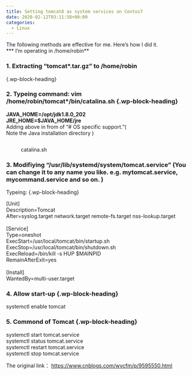```yaml
---
title: Setting tomcat8 as system services on Centos7
date: 2020-02-12T03:11:58+00:00
categories:
  - Linux
---
```

The following methods are effective for me. Here&#8217;s how I did it.  
*** I&#8217;m operating in /home/robin**

### <span class="ez-toc-section" id="1_Extracting_%E2%80%9Ctomcattargz%E2%80%9D_to_homerobin"></span>**1.** Extracting &#8220;tomcat*.tar.gz&#8221; to /home/robin  
  
<span class="ez-toc-section-end"></span> {.wp-block-heading}

### <span class="ez-toc-section" id="2_Typeing_command_vim_homerobintomcatbincatalinash"></span>**2.** Typeing command: vim /home/robin/tomcat*/bin/catalina.sh<span class="ez-toc-section-end"></span> {.wp-block-heading}

**JAVA\_HOME=/opt/jdk1.8.0\_202  
JRE\_HOME=$JAVA\_HOME/jre**  
Adding above in from of &#8220;# OS specific support.&#8221;(  
Note the Java installation directory )  
<figure class="wp-block-image">

<img decoding="async" src="http://roliu.work/wp-content/uploads/2020/02/catalina.png" alt="" class="wp-image-515" /> <figcaption> catalina.sh </figcaption></figure> 

### <span class="ez-toc-section" id="3_Modifiying_%E2%80%9Cusrlibsystemdsystemtomcatservice%E2%80%9D_You_can_change_it_to_any_name_you_like_eg_mytomcatservice_mycommandservice_and_so_on_Typeing"></span>**3**. Modifiying &#8220;/usr/lib/systemd/system/**tomcat**.service&#8221; (You can change it to any name you like. e.g. **mytomcat**.service, **mycommand**.service and so on. )  
  
Typeing: <span class="ez-toc-section-end"></span> {.wp-block-heading}

<p class="has-very-light-gray-background-color has-background">
  [Unit]<br />Description=Tomcat<br />After=syslog.target network.target remote-fs.target nss-lookup.target <br /><br />[Service]<br />Type=oneshot<br />ExecStart=/usr/local/tomcat/bin/startup.sh<br />ExecStop=/usr/local/tomcat/bin/shutdown.sh<br />ExecReload=/bin/kill -s HUP $MAINPID<br />RemainAfterExit=yes <br /><br />[Install]<br />WantedBy=multi-user.target
</p>

### <span class="ez-toc-section" id="4_Allow_start-up"></span>**4**. Allow start-up<span class="ez-toc-section-end"></span> {.wp-block-heading}

systemctl enable tomcat 

### <span class="ez-toc-section" id="5_Commond_of_Tomcat"></span>**5**. Commond of Tomcat<span class="ez-toc-section-end"></span> {.wp-block-heading}

<p class="has-text-align-left">
  systemctl start tomcat.service <br /> systemctl status tomcat.service <br /> systemctl restart tomcat.service <br /> systemctl stop tomcat.service
</p>

The original link： https://www.cnblogs.com/wycfm/p/9595550.html